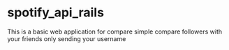 # spotify_api_rails
This is a basic web application for compare simple compare followers with your friends only sending your username
